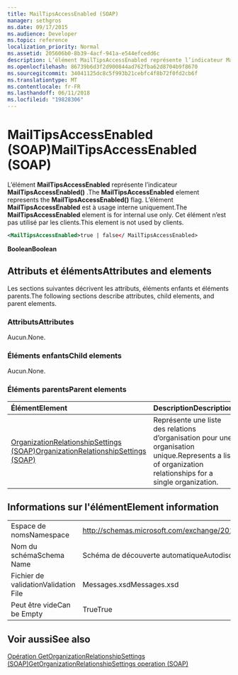 ```yaml
---
title: MailTipsAccessEnabled (SOAP)
manager: sethgros
ms.date: 09/17/2015
ms.audience: Developer
ms.topic: reference
localization_priority: Normal
ms.assetid: 205606b0-8b39-4acf-941a-e544efcedd6c
description: L’élément MailTipsAccessEnabled représente l’indicateur MailTipsAccessEnabled(). L’élément MailTipsAccessEnabled est à usage interne uniquement. Cet élément n’est pas utilisé par les clients.
ms.openlocfilehash: 86739b6d3f2d900844ad762fba62d8704b9f8670
ms.sourcegitcommit: 34041125dc8c5f993b21cebfc4f8b72f0fd2cb6f
ms.translationtype: MT
ms.contentlocale: fr-FR
ms.lasthandoff: 06/11/2018
ms.locfileid: "19828306"
---
```

# <a name="mailtipsaccessenabled-soap"></a><span data-ttu-id="6ae59-105">MailTipsAccessEnabled (SOAP)</span><span class="sxs-lookup"><span data-stu-id="6ae59-105">MailTipsAccessEnabled (SOAP)</span></span>

<span data-ttu-id="6ae59-106">L’élément **MailTipsAccessEnabled** représente l’indicateur **MailTipsAccessEnabled()** .</span><span class="sxs-lookup"><span data-stu-id="6ae59-106">The **MailTipsAccessEnabled** element represents the **MailTipsAccessEnabled()** flag.</span></span> <span data-ttu-id="6ae59-107">L’élément **MailTipsAccessEnabled** est à usage interne uniquement.</span><span class="sxs-lookup"><span data-stu-id="6ae59-107">The **MailTipsAccessEnabled** element is for internal use only.</span></span> <span data-ttu-id="6ae59-108">Cet élément n’est pas utilisé par les clients.</span><span class="sxs-lookup"><span data-stu-id="6ae59-108">This element is not used by clients.</span></span> 
  
```XML
<MailTipsAccessEnabled>true | false</ MailTipsAccessEnabled>
```

 <span data-ttu-id="6ae59-109">**Boolean**</span><span class="sxs-lookup"><span data-stu-id="6ae59-109">**Boolean**</span></span>
## <a name="attributes-and-elements"></a><span data-ttu-id="6ae59-110">Attributs et éléments</span><span class="sxs-lookup"><span data-stu-id="6ae59-110">Attributes and elements</span></span>

<span data-ttu-id="6ae59-111">Les sections suivantes décrivent les attributs, éléments enfants et éléments parents.</span><span class="sxs-lookup"><span data-stu-id="6ae59-111">The following sections describe attributes, child elements, and parent elements.</span></span>
  
### <a name="attributes"></a><span data-ttu-id="6ae59-112">Attributs</span><span class="sxs-lookup"><span data-stu-id="6ae59-112">Attributes</span></span>

<span data-ttu-id="6ae59-113">Aucun.</span><span class="sxs-lookup"><span data-stu-id="6ae59-113">None.</span></span>
  
### <a name="child-elements"></a><span data-ttu-id="6ae59-114">Éléments enfants</span><span class="sxs-lookup"><span data-stu-id="6ae59-114">Child elements</span></span>

<span data-ttu-id="6ae59-115">Aucun.</span><span class="sxs-lookup"><span data-stu-id="6ae59-115">None.</span></span>
  
### <a name="parent-elements"></a><span data-ttu-id="6ae59-116">Éléments parents</span><span class="sxs-lookup"><span data-stu-id="6ae59-116">Parent elements</span></span>

|<span data-ttu-id="6ae59-117">**Élément**</span><span class="sxs-lookup"><span data-stu-id="6ae59-117">**Element**</span></span>|<span data-ttu-id="6ae59-118">**Description**</span><span class="sxs-lookup"><span data-stu-id="6ae59-118">**Description**</span></span>|
|:-----|:-----|
|[<span data-ttu-id="6ae59-119">OrganizationRelationshipSettings (SOAP)</span><span class="sxs-lookup"><span data-stu-id="6ae59-119">OrganizationRelationshipSettings (SOAP)</span></span>](organizationrelationshipsettings-soap.md) <br/> |<span data-ttu-id="6ae59-120">Représente une liste des relations d’organisation pour une organisation unique.</span><span class="sxs-lookup"><span data-stu-id="6ae59-120">Represents a list of organization relationships for a single organization.</span></span>  <br/> |
   
## <a name="element-information"></a><span data-ttu-id="6ae59-121">Informations sur l'élément</span><span class="sxs-lookup"><span data-stu-id="6ae59-121">Element information</span></span>

|||
|:-----|:-----|
|<span data-ttu-id="6ae59-122">Espace de noms</span><span class="sxs-lookup"><span data-stu-id="6ae59-122">Namespace</span></span>  <br/> |http://schemas.microsoft.com/exchange/2010/Autodiscover  <br/> |
|<span data-ttu-id="6ae59-123">Nom du schéma</span><span class="sxs-lookup"><span data-stu-id="6ae59-123">Schema Name</span></span>  <br/> |<span data-ttu-id="6ae59-124">Schéma de découverte automatique</span><span class="sxs-lookup"><span data-stu-id="6ae59-124">Autodiscover schema</span></span>  <br/> |
|<span data-ttu-id="6ae59-125">Fichier de validation</span><span class="sxs-lookup"><span data-stu-id="6ae59-125">Validation File</span></span>  <br/> |<span data-ttu-id="6ae59-126">Messages.xsd</span><span class="sxs-lookup"><span data-stu-id="6ae59-126">Messages.xsd</span></span>  <br/> |
|<span data-ttu-id="6ae59-127">Peut être vide</span><span class="sxs-lookup"><span data-stu-id="6ae59-127">Can be Empty</span></span>  <br/> |<span data-ttu-id="6ae59-128">True</span><span class="sxs-lookup"><span data-stu-id="6ae59-128">True</span></span>  <br/> |
   
## <a name="see-also"></a><span data-ttu-id="6ae59-129">Voir aussi</span><span class="sxs-lookup"><span data-stu-id="6ae59-129">See also</span></span>



[<span data-ttu-id="6ae59-130">Opération GetOrganizationRelationshipSettings (SOAP)</span><span class="sxs-lookup"><span data-stu-id="6ae59-130">GetOrganizationRelationshipSettings operation (SOAP)</span></span>](getorganizationrelationshipsettings-operation-soap.md)

